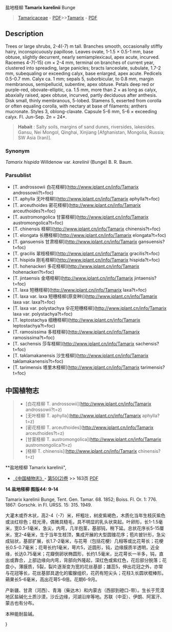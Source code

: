 盐地柽柳 **Tamarix karelinii** Bunge

> [Tamaricaceae](http://www.iplant.cn/info/Tamaricaceae?t=foc) - [PDF](http://www.iplant.cn/foc/pdf/Tamaricaceae.pdf)>>[Tamarix](http://www.iplant.cn/info/Tamarix?t=foc) - [PDF](http://www.iplant.cn/foc/pdf/Tamarix.pdf)

## Description

Trees or large shrubs, 2-4(-7) m tall. Branches smooth, occasionally stiffly hairy, inconspicuously papillose. Leaves ovate, 1-1.5 × 0.5-1 mm, base obtuse, slightly decurrent, nearly semiamplexicaul, apex acute, incurved. Racemes 4-7(-15) cm × 2-4 mm, terminal on branches of current year, clustered into spreading, large panicles; bracts lanceolate, subulate, 1.7-2 mm, subequaling or exceeding calyx, base enlarged, apex acute. Pedicels 0.5-0.7 mm. Calyx ca. 1 mm; sepals 5, suborbicular, to 0.8 mm, margin membranous, semipellucid, subentire, apex obtuse. Petals deep red or purple-red, obovate-elliptic, ca. 1.5 mm, more than 2 × as long as calyx, abaxially raised, apex obtuse, incurved, partly deciduous after anthesis. Disk small, thinly membranous, 5-lobed. Stamens 5, exserted from corolla or often equaling corolla, with nectary at base of filaments; anthers mucronate. Styles 3, oblong-clavate. Capsule 5-6 mm, 5-6 × exceeding calyx. Fl. Jun-Sep. 2*n* = 24*.

> **Habait** : 
> Salty soils, margins of sand dunes, riversides, lakesides. Gansu, Nei Mongol, Qinghai, Xinjiang [Afghanistan, Mongolia, Russia; SW Asia (Iran)].

### Synonym
*Tamarix hispida* Willdenow var. *karelinii* (Bunge) B. R. Baum.

### Parsublist

* [T.  androssowii  白花柽柳](http://www.iplant.cn/info/Tamarix androssowii?t=foc)
* [T.  aphylla  无叶柽柳](http://www.iplant.cn/info/Tamarix aphylla?t=foc)
* [T.  arceuthoides  密花柽柳](http://www.iplant.cn/info/Tamarix arceuthoides?t=foc)
* [T.  austromongolica  甘蒙柽柳](http://www.iplant.cn/info/Tamarix austromongolica?t=foc)
* [T.  chinensis  柽柳](http://www.iplant.cn/info/Tamarix chinensis?t=foc)
* [T.  elongata  长穗柽柳](http://www.iplant.cn/info/Tamarix elongata?t=foc)
* [T.  gansuensis  甘肃柽柳](http://www.iplant.cn/info/Tamarix gansuensis?t=foc)
* [T.  gracilis  翠枝柽柳](http://www.iplant.cn/info/Tamarix gracilis?t=foc)
* [T.  hispida  刚毛柽柳](http://www.iplant.cn/info/Tamarix hispida?t=foc)
* [T.  hohenackeri  多花柽柳](http://www.iplant.cn/info/Tamarix hohenackeri?t=foc)
* [T.  jintaensis  金塔柽柳](http://www.iplant.cn/info/Tamarix jintaensis?t=foc)
* [T.  laxa  短穗柽柳](http://www.iplant.cn/info/Tamarix laxa?t=foc)
* [T.  laxa var. laxa  短穗柽柳(原变种)](http://www.iplant.cn/info/Tamarix laxa var. laxa?t=foc)
* [T.  laxa var. polystachya  伞花短穗柽柳](http://www.iplant.cn/info/Tamarix laxa var. polystachya?t=foc)
* [T.  leptostachya  细穗柽柳](http://www.iplant.cn/info/Tamarix leptostachya?t=foc)
* [T.  ramosissima  多枝柽柳](http://www.iplant.cn/info/Tamarix ramosissima?t=foc)
* [T.  sachensis  莎车柽柳](http://www.iplant.cn/info/Tamarix sachensis?t=foc)
* [T.  taklamakanensis  沙生柽柳](http://www.iplant.cn/info/Tamarix taklamakanensis?t=foc)
* [T.  tarimensis  塔里木柽柳](http://www.iplant.cn/info/Tamarix tarimensis?t=foc)

## 中国植物志

> * [白花柽柳  T.  androssowii](http://www.iplant.cn/info/Tamarix androssowii?t=z)
> * [无叶柽柳  T.  aphylla](http://www.iplant.cn/info/Tamarix aphylla?t=z)
> * [密花柽柳  T.  arceuthoides](http://www.iplant.cn/info/Tamarix arceuthoides?t=z)
> * [甘蒙柽柳  T.  austromongolica](http://www.iplant.cn/info/Tamarix austromongolica?t=z)
> * [柽柳  T.  chinensis](http://www.iplant.cn/info/Tamarix chinensis?t=z)

**盐地柽柳 Tamarix karelinii",

* [《中国植物志》](http://www.iplant.cn/frps)- [第50(2)卷](http://www.iplant.cn/frps/vol/50(2)) >> 163页 [PDF](http://www.iplant.cn/frps/pdf/50(2)/163.PDF)

**14.盐地柽柳 图版44: 9-14**

Tamarix karelinii Bunge, Tent. Gen. Tamar. 68. 1852; Boiss. Fl. Or. 1: 776. 1867: Gorschk. in Fl. URSS. 15: 315. 1949.

大灌木或乔木状，高2-4（-7）米，杆粗壮，树皮紫褐色，木质化当年生枝灰紫色或淡红棕色；枝光滑，偶微具糙毛，具不明显的乳头状突起。叶卵形，长1-1.5毫米，宽0.5-1毫米，急尖，内弯，几半抱茎，基部钝，稍下延。总状花序长5-15厘米，宽2-4毫米，生于当年生枝顶，集成开展的大型圆锥花序；苞片披针形，急尖成钻状，基部扩展，长1.7-2毫米，与花萼（包括花梗）几相等或比花萼长；花梗长0.5-0.7毫米；花萼长约1毫米，萼片5，近圆形，钝，边缘膜质半透明，近全缘，长达0.75毫米；花瓣倒卵状椭圆形，长约1.5毫米，比花萼长一半多，钝，直出或靠合，上部边缘向内弯，背部向外隆起，深红色或紫红色，花后部分脱落；花盘小，薄膜质，5裂，裂片逐渐变为宽的花丝基部；雄蕊5，伸出花冠之外，亦常与花冠等长，花丝基部具退化的蜜腺组织，花药有短尖头；花柱3,长圆状棍棒形。蒴果长5-6毫米，高出花萼5-6倍。花期6-9月。

产新疆、甘肃（河西）、青海（柴达木）和内蒙古（西部到磴口-带）。生长于荒漠地区盐碱化土质沙漠，沙丘边缘，河湖沿岸等地。苏联（中亚）、伊朗、阿富汗、蒙古也有分布。

本种能耐盐碱。

}